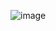 ![image](https://github.com/CllsPy/Learn_AI_From_Scratch/assets/96326019/4970b29c-19f2-420c-9570-4e7c8c990d37)

